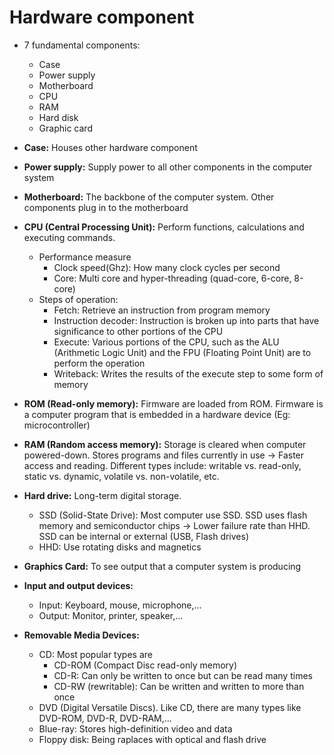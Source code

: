 # Hardware component
- 7 fundamental components: 
    - Case
    - Power supply
    - Motherboard
    - CPU
    - RAM
    - Hard disk
    - Graphic card
- **Case:** Houses other hardware component
- **Power supply:** Supply power to all other components in the computer system
- **Motherboard:** The backbone of the computer system. Other components plug in to the motherboard
- **CPU (Central Processing Unit):** Perform functions, calculations and executing commands. 
    - Performance measure
        - Clock speed(Ghz): How many clock cycles per second
        - Core: Multi core and hyper-threading (quad-core, 6-core, 8-core)
    - Steps of operation:
        - Fetch: Retrieve an instruction from program memory
        - Instruction decoder: Instruction is broken up into parts that have significance to other portions of the CPU
        - Execute: Various portions of the CPU, such as the ALU (Arithmetic Logic Unit) and the FPU (Floating Point Unit) are to perform the operation
        - Writeback: Writes the results of the execute step to some form of memory
- **ROM (Read-only memory):** Firmware are loaded from ROM. Firmware is a computer program that is embedded in a hardware device (Eg: microcontroller) 
- **RAM (Random access memory):** Storage is cleared when computer powered-down. Stores programs and files currently in use -> Faster access and reading. Different types include: writable vs. read-only, static vs. dynamic, volatile vs. non-volatile, etc.

- **Hard drive:** Long-term digital storage. 
    - SSD (Solid-State Drive): Most computer use SSD. SSD uses flash memory and semiconductor chips -> Lower failure rate than HHD. SSD can be internal or external (USB, Flash drives)
    - HHD: Use rotating disks and magnetics
- **Graphics Card:** To see output that a computer system is producing
- **Input and output devices:** 
    - Input: Keyboard, mouse, microphone,...
    - Output: Monitor, printer, speaker,...
- **Removable Media Devices:**
    - CD: Most popular types are
        - CD-ROM (Compact Disc read-only memory)
        - CD-R: Can only be written to once but can be read many times
        - CD-RW (rewritable): Can be written and written to more than once 
    - DVD (Digital Versatile Discs). Like CD, there are many types like DVD-ROM, DVD-R, DVD-RAM,...
    - Blue-ray: Stores high-definition video and data
    - Floppy disk: Being raplaces with optical and flash drive